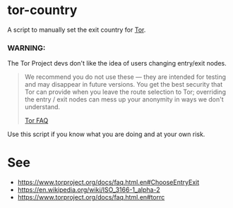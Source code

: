 # tor-country
A script to manually set the exit country for [Tor](https://www.torproject.org).

### WARNING: 

The Tor Project devs don't like the idea of users changing entry/exit nodes.

> We recommend you do not use these — they are intended for testing and may disappear in future versions. 
> You get the best security that Tor can provide when you leave the route selection to Tor; overriding the entry / exit nodes can mess up your anonymity in ways we don't understand. 
> 
> [Tor FAQ](https://www.torproject.org/docs/faq.html.en#ChooseEntryExit)

Use this script if you know what you are doing and at your own risk.

# See
- https://www.torproject.org/docs/faq.html.en#ChooseEntryExit
- https://en.wikipedia.org/wiki/ISO_3166-1_alpha-2
- https://www.torproject.org/docs/faq.html.en#torrc
